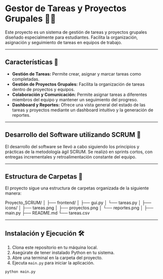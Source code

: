 # Gestor de Tareas y Proyectos Grupales 📝👥

Este proyecto es un sistema de gestión de tareas y proyectos grupales diseñado especialmente para estudiantes. Facilita la organización, asignación y seguimiento de tareas en equipos de trabajo.

---

## Características 🚀

- **Gestión de Tareas:** Permite crear, asignar y marcar tareas como completadas.
- **Gestión de Proyectos Grupales:** Facilita la organización de tareas dentro de proyectos y equipos.
- **Colaboración y Comunicación:** Permite asignar tareas a diferentes miembros del equipo y mantener un seguimiento del progreso.
- **Dashboard y Reportes:** Ofrece una vista general del estado de las tareas y proyectos mediante un dashboard intuitivo y la generación de reportes.

---

## Desarrollo del Software utilizando SCRUM 🔄

El desarrollo del software se llevó a cabo siguiendo los principios y prácticas de la metodología ágil SCRUM. Se realizó en sprints cortos, con entregas incrementales y retroalimentación constante del equipo.

---

## Estructura de Carpetas 📁

El proyecto sigue una estructura de carpetas organizada de la siguiente manera:

Proyecto_SCRUM/
│
├── frontend/
│ ├── gui.py
│ └── tareas.py
│
├── icons/
│ ├── tareas.png
│ ├── proyectos.png
│ └── reportes.png
│
├── main.py
├── README.md
└── tareas.csv


---

## Instalación y Ejecución 🛠️

1. Clona este repositorio en tu máquina local.
2. Asegúrate de tener instalado Python en tu sistema.
3. Abre una terminal en la carpeta del proyecto.
4. Ejecuta `main.py` para iniciar la aplicación.

```bash
python main.py